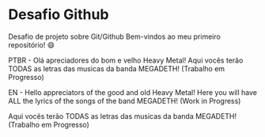 # Desafio Github
Desafio de projeto sobre Git/Github
Bem-vindos ao meu primeiro repositório! 😄

PTBR - Olá apreciadores do bom e velho Heavy Metal!
Aqui vocês terão TODAS as letras das musicas da banda MEGADETH! (Trabalho em Progresso)


EN - Hello appreciators of the good and old Heavy Metal! 
Here you will have ALL the lyrics of the songs of the band MEGADETH! (Work in Progress)

Aqui vocês terão TODAS as letras das musicas da banda MEGADETH! (Trabalho em Progresso)
